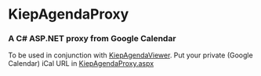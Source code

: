 # KiepAgendaProxy
### A C# ASP.NET proxy from Google Calendar

To be used in conjunction with [KiepAgendaViewer](/README.md). Put your private (Google Calendar) iCal URL in [KiepAgendaProxy.aspx](KiepAgendaProxy/KiepAgendaProxy.aspx)
